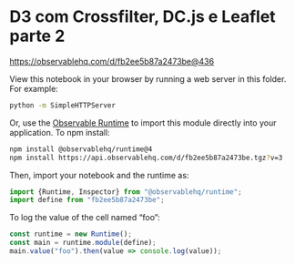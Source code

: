 # D3 com Crossfilter, DC.js e Leaflet parte 2

https://observablehq.com/d/fb2ee5b87a2473be@436

View this notebook in your browser by running a web server in this folder. For
example:

~~~sh
python -m SimpleHTTPServer
~~~

Or, use the [Observable Runtime](https://github.com/observablehq/runtime) to
import this module directly into your application. To npm install:

~~~sh
npm install @observablehq/runtime@4
npm install https://api.observablehq.com/d/fb2ee5b87a2473be.tgz?v=3
~~~

Then, import your notebook and the runtime as:

~~~js
import {Runtime, Inspector} from "@observablehq/runtime";
import define from "fb2ee5b87a2473be";
~~~

To log the value of the cell named “foo”:

~~~js
const runtime = new Runtime();
const main = runtime.module(define);
main.value("foo").then(value => console.log(value));
~~~
